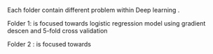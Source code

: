 Each folder contain different problem within Deep learning .

Folder 1: is focused towards  logistic regression model using gradient descen and 5-fold cross validation

Folder 2 : is focused towards 
